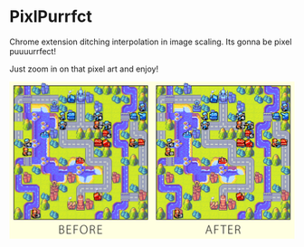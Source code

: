 # PixlPurrfct
Chrome extension ditching interpolation in image scaling. Its gonna be pixel puuuurrfect!

Just zoom in on that pixel art and enjoy!

![alt tag](before_after.jpg)
